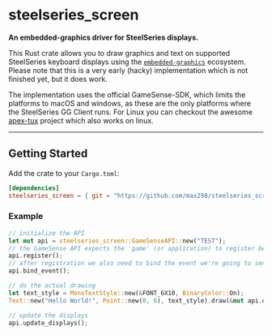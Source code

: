 # steelseries_screen

**An embedded-graphics driver for SteelSeries displays.**

This Rust crate allows you to draw graphics and text on supported SteelSeries keyboard displays using the [`embedded-graphics`](https://crates.io/crates/embedded-graphics) ecosystem.
Please note that this is a very early (hacky) implementation which is not finished yet, but it does work.

The implementation uses the official GameSense-SDK, which limits the platforms to macOS and windows, as these are the only platforms
where the SteelSeries GG Client runs. For Linux you can checkout the awesome [apex-tux](https://github.com/not-jan/apex-tux) project which also works on linux.

---

## Getting Started

Add the crate to your `Cargo.toml`:

```toml
[dependencies]
steelseries_screen = { git = "https://github.com/max298/steelseries_screen" }
```

### Example
```rust
// initialize the API
let mut api = steelseries_screen::GameSenseAPI::new("TEST");
// the GameSense API expects the 'game' (or application) to register before it sends data
api.register();
// after registration we also need to bind the event we're going to send
api.bind_event();

// do the actual drawing
let text_style = MonoTextStyle::new(&FONT_6X10, BinaryColor::On);
Text::new("Hello World!", Point::new(0, 6), text_style).draw(&mut api.display_apex_mut());

// update the displays
api.update_displays();
```
